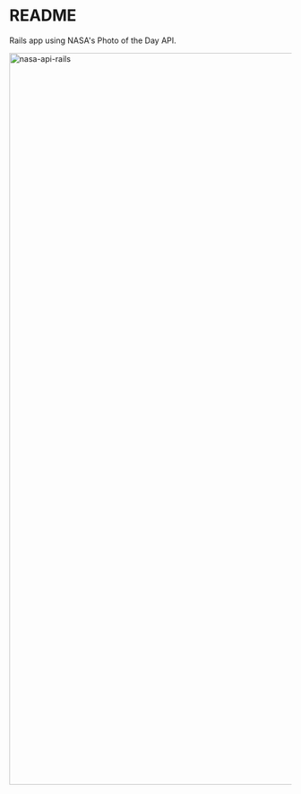 # README

Rails app using NASA's Photo of the Day API.

<img width="1308" alt="nasa-api-rails" src="https://cloud.githubusercontent.com/assets/7318064/15100105/65c5cf18-1536-11e6-81ae-9625a0267061.png">
